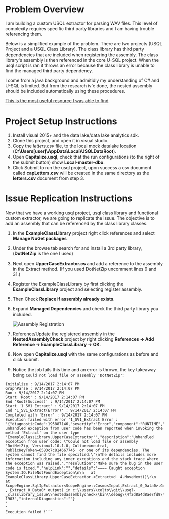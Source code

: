 # Problem Overview
I am building a custom USQL extractor for parsing WAV files. This level of complexity requires specific third party libraries and I am having trouble referencing them.

Below is a simplified example of the problem. There are two projects (USQL Project and a USQL Class Library). The class library has third party dependencies that are included when registering the assembly. 
The class library's assembly is then referenced in the core U-SQL project. 
When the usql script is ran it throws an error because the class library is unable to find the managed third party dependency. 

I come from a java background and admitidly my understanding of C# and U-SQL is limited. But from the research iv'e done, the nested assembly should be included automatically using these procedures.

[This is the most useful resource I was able to find](https://blogs.msdn.microsoft.com/azuredatalake/2016/08/26/how-to-register-u-sql-assemblies-in-your-u-sql-catalog/)

# Project Setup Instructions
1. Install visual 2015+ and the data lake/data lake analytics sdk.
2. Clone this project, and open it in visual studio.
3. Copy the *letters.csv* file, to the local mock datalake location (**C:\Users\[user]\AppData\Local\USQLDataRoot**).
4. Open **Capitalize.usql**, check that the run configurations (to the right of the submit button) show **Local-master-dbo**.
5. Click Submit to run the usql project, upon success a csv document called **capLetters.csv** will be created in the same directory as the **letters.csv** document from step 3.

# Issue Replication Instructions
Now that we have a working usql project, usql class library and functional custom extractor, we are going to replicate the issue. 
The objective is to add an assembly that can be referenced by the class library classes.
1. In the **ExampleClassLibrary** project right click references and select **Manage NuGet packages**
2. Under the browse tab search for and install a 3rd party library, (**DotNetZip** is the one I used)
3. Next open **UpperCaseExtractor.cs** and add a reference to the assembly in the Extract method. (If you used DotNetZip uncomment lines 9 and 31.)
4. Register the ExampleClassLibrary by first clicking the **ExampleClassLibrary** project and selecting register assembly.
5. Then Check **Replace if assembly already exists**.
6. Expand **Managed Dependencies** and check the third party library you included.
    
   ![Assembly Registration](https://i.imgur.com/x8xG6Pe.png)
5. Reference/Update the registered assembly in the **NestedAssemblyCheck** project by right clicking **References -> Add Reference  -> ExampleClassLibrary -> OK**.
6. Now open **Capitalize.usql** with the same configurations as before and click submit.
7. Notice the job fails this time and an error is thrown, the key takeaway being `Could not load file or assembly 'DotNetZip'`:
```Start : 9/14/2017 2:14:07 PM
Initialize : 9/14/2017 2:14:07 PM
GraphParse : 9/14/2017 2:14:07 PM
Run : 9/14/2017 2:14:07 PM
Start 'Root' : 9/14/2017 2:14:07 PM
End 'Root(Success)' : 9/14/2017 2:14:07 PM
Start '1_SV1_Extract' : 9/14/2017 2:14:07 PM
End '1_SV1_Extract(Error)' : 9/14/2017 2:14:07 PM
Completed with 'Error' : 9/14/2017 2:14:07 PM
Execution failed with error '1_SV1_Extract Error : '{"diagnosticCode":195887146,"severity":"Error","component":"RUNTIME","source":"User","errorId":"E_RUNTIME_USER_UNHANDLED_EXCEPTION_FROM_USER_CODE","message":"An unhandled exception from user code has been reported when invoking the method 'Extract' on the user type 'ExampleClassLibrary.UpperCaseExtractor'","description":"Unhandled exception from user code: \"Could not load file or assembly 'DotNetZip, Version=1.10.1.0, Culture=neutral, PublicKeyToken=6583c7c814667745' or one of its dependencies. The system cannot find the file specified.\"\nThe details includes more information including any inner exceptions and the stack trace where the exception was raised.","resolution":"Make sure the bug in the user code is fixed.","helpLink":"","details":"==== Caught exception System.IO.FileNotFoundException\n\n   at ExampleClassLibrary.UpperCaseExtractor.<Extract>d__4.MoveNext()\r\n   at ScopeEngine.SqlIpExtractor<ScopeEngine::CosmosInput,Extract_0_Data0>.GetNextRow(SqlIpExtractor<ScopeEngine::CosmosInput\\,Extract_0_Data0>* , Extract_0_Data0* output) in c:\\users\\colto\\git\\usql-_classlibrary_issue\\nestedassemblycheck\\bin\\debug\\4f2d8a4d8ae7fd9\\capitalize_4dc3be70d47aca36\\sqlmanaged.h:line 1903","internalDiagnostics":""}
'
'
Execution failed !```
   

